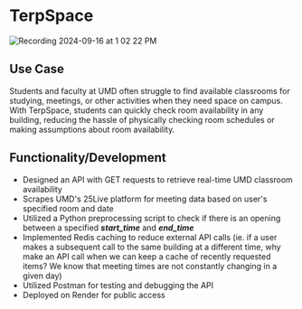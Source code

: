 # TerpSpace

![Recording 2024-09-16 at 1 02 22 PM](https://github.com/user-attachments/assets/b3acde5e-443b-4b6c-8f5d-fe898c785375)

## Use Case
Students and faculty at UMD often struggle to find available classrooms for studying, meetings, or other activities when they need space on campus. With TerpSpace, students can quickly check room availability in any building, reducing the hassle of physically checking room schedules or making assumptions about room availability.

## Functionality/Development

- Designed an API with GET requests to retrieve real-time UMD classroom availability
- Scrapes UMD's 25Live platform for meeting data based on user's specified room and date
- Utilized a Python preprocessing script to check if there is an opening between a specified ***start_time*** and ***end_time***
- Implemented Redis caching to reduce external API calls (ie. if a user makes a subsequent call to the same building at a different time, why make an API call when we can keep a cache of recently requested items? We know that meeting times are not constantly changing in a given day)
- Utilized Postman for testing and debugging the API
- Deployed on Render for public access
